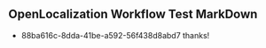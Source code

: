 ## OpenLocalization Workflow Test MarkDown
* 88ba616c-8dda-41be-a592-56f438d8abd7 thanks!

<!--HONumber=Jul16_HO5-->


